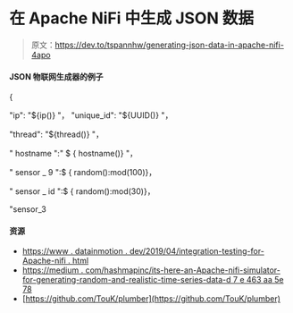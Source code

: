 # 在 Apache NiFi 中生成 JSON 数据

> 原文：<https://dev.to/tspannhw/generating-json-data-in-apache-nifi-4apo>

#### JSON 物联网生成器的例子

{

"ip": "${ip()} "，
"unique_id": "${UUID()} "，

"thread": "${thread()} "，

" hostname ":" $ { hostname()} "，

" sensor _ 9 ":$ { random():mod(100)}，

" sensor _ id ":$ { random():mod(30)}，

"sensor_3

#### 资源

*   [https://www . datainmotion . dev/2019/04/integration-testing-for-Apache-nifi . html](https://www.datainmotion.dev/2019/04/integration-testing-for-apache-nifi.html)
*   [https://medium . com/hashmapinc/its-here-an-Apache-nifi-simulator-for-generating-random-and-realistic-time-series-data-d 7 e 463 aa 5e 78](https://medium.com/hashmapinc/its-here-an-apache-nifi-simulator-for-generating-random-and-realistic-time-series-data-d7e463aa5e78)
*   [https://github.com/TouK/plumber](https://github.com/TouK/plumber)